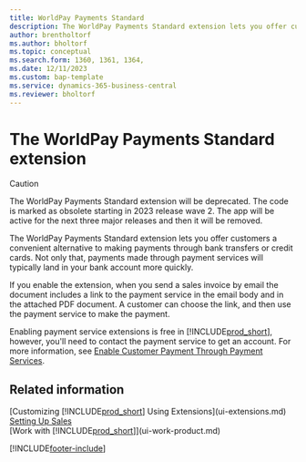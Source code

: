 ```yaml
---
title: WorldPay Payments Standard
description: The WorldPay Payments Standard extension lets you offer customers a convenient alternative to making payments through bank transfers or credit cards.
author: brentholtorf
ms.author: bholtorf
ms.topic: conceptual
ms.search.form: 1360, 1361, 1364, 
ms.date: 12/11/2023
ms.custom: bap-template
ms.service: dynamics-365-business-central
ms.reviewer: bholtorf
---
```

# The WorldPay Payments Standard extension

> [!CAUTION]
> The WorldPay Payments Standard extension will be deprecated. The code is marked as obsolete starting in 2023 release wave 2. The app will be active for the next three major releases and then it will be removed.

The WorldPay Payments Standard extension lets you offer customers a convenient alternative to making payments through bank transfers or credit cards. Not only that, payments made through payment services will typically land in your bank account more quickly.

If you enable the extension, when you send a sales invoice by email the document includes a link to the payment service in the email body and in the attached PDF document. A customer can choose the link, and then use the payment service to make the payment.

Enabling payment service extensions is free in [!INCLUDE[prod_short](includes/prod_short.md)], however, you'll need to contact the payment service to get an account. For more information, see [Enable Customer Payment Through Payment Services](sales-how-enable-payment-service-extensions.md).

## Related information

[Customizing [!INCLUDE[prod_short](includes/prod_short.md)] Using Extensions](ui-extensions.md)  
[Setting Up Sales](sales-setup-sales.md)  
[Work with [!INCLUDE[prod_short](includes/prod_short.md)]](ui-work-product.md)  

[!INCLUDE[footer-include](includes/footer-banner.md)]
